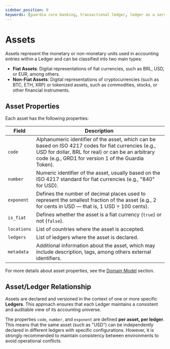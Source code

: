 ```yaml
---
sidebar_position: 0
keywords: [guardia core banking, transactional ledger, ledger as a service, assets, ias-1, ias-8]
---
```


# Assets

Assets represent the monetary or non-monetary units used in accounting entries within a Ledger and can be classified into two main types:

- **Fiat Assets**: Digital representations of fiat currencies, such as BRL, USD, or EUR, among others.
- **Non-Fiat Assets**: Digital representations of cryptocurrencies (such as BTC, ETH, XRP) or tokenized assets, such as commodities, stocks, or other financial instruments.

## Asset Properties

Each asset has the following properties:

| Field       | Description |
|-------------|-----------|
| `code`      | Alphanumeric identifier of the asset, which can be based on ISO 4217 codes for fiat currencies (e.g., USD for dollar, BRL for real) or can be an arbitrary code (e.g., GRD1 for version 1 of the Guardia Token). |
| `number`    | Numeric identifier of the asset, usually based on the ISO 4217 standard for fiat currencies (e.g., "840" for USD). |
| `exponent`  | Defines the number of decimal places used to represent the smallest fraction of the asset (e.g., 2 for cents in USD — that is, 1 USD = 100 cents). |
| `is_fiat`   | Defines whether the asset is a fiat currency (`true`) or not (`false`). |
| `locations` | List of countries where the asset is accepted. |
| `ledgers`   | List of ledgers where the asset is declared. |
| `metadata`  | Additional information about the asset, which may include description, tags, among others external identifiers. |

For more details about asset properties, see the [Domain Model](../models/index.md#assets) section.

## Asset/Ledger Relationship

Assets are declared and versioned in the context of one or more specific **Ledgers**. This approach ensures that each Ledger maintains a consistent and auditable view of its accounting universe.

The properties `code`, `number`, and `exponent` are defined **per asset, per ledger**. This means that the same asset (such as "USD") can be independently declared in different ledgers with specific configurations. However, it is strongly recommended to maintain consistency between environments to avoid operational conflicts.